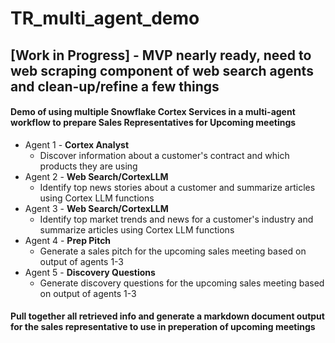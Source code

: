 # TR_multi_agent_demo

## [Work in Progress] - MVP nearly ready, need to web scraping component of web search agents and clean-up/refine a few things

#### Demo of using multiple Snowflake Cortex Services in a multi-agent workflow to prepare Sales Representatives for Upcoming meetings

* Agent 1 - **Cortex Analyst**
    * Discover information about a customer's contract and which products they are using
* Agent 2 - **Web Search/CortexLLM**
    * Identify top news stories about a customer and summarize articles using Cortex LLM functions
*  Agent 3 - **Web Search/CortexLLM**
    * Identify top market trends and news for a customer's industry and summarize articles using Cortex LLM functions
* Agent 4 - **Prep Pitch**
    * Generate a sales pitch for the upcoming sales meeting based on output of agents 1-3
* Agent 5 - **Discovery Questions**
    * Generate discovery questions for the upcoming sales meeting based on output of agents 1-3

#### Pull together all retrieved info and generate a markdown document output for the sales representative to use in preperation of upcoming meetings
